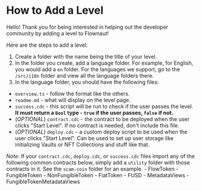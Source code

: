 # How to Add a Level

Hello! Thank you for being interested in helping out the developer community by adding a level to Flownaut!

Here are the steps to add a level:

1. Create a folder with the name being the title of your level.
2. In the folder you create, add a language folder. For example, for English, you would add a `en` folder. For the languages we support, go to the `/src/i18n` folder and view all the language folders there.
3. In the language folder, you should have the following files:
- `overview.ts` - follow the format like the others.
- `readme.md` - what will display on the level page.
- `success.cdc` - this script will be run to check if the user passes the level. **It must return a `Bool` type - `true` if the user passes, `false` if not.**
- (*OPTIONAL*) `contract.cdc` - the contract to be deployed when the user clicks "Start Level". If no contract is needed, don't include this file.
- (*OPTIONAL*) `deploy.cdc` - a custom deploy script to be used when the user clicks "Start Level". Can be used to set up user storage like initializing Vaults or NFT Collections and stuff like that.

*Note*: If your `contract.cdc`, `deploy.cdc`, or `success.cdc` files import any of the following common contracts below, simply add a `utility` folder with those contracts in it. See the `scam-coin` folder for an example.
    - FlowToken
    - FungibleToken
    - NonFungibleToken
    - FiatToken
    - FUSD
    - MetadataViews
    - FungibleTokenMetadataViews